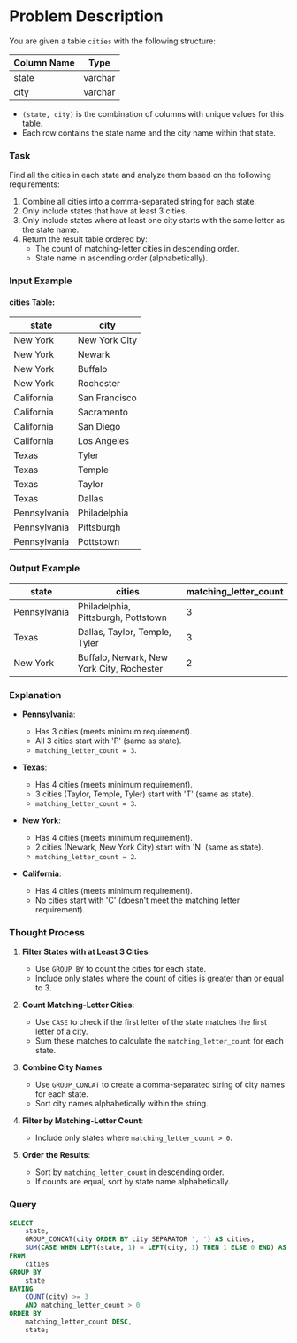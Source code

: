 # Problem Description

You are given a table `cities` with the following structure:

| Column Name | Type    |
|-------------|---------|
| state       | varchar |
| city        | varchar |

- `(state, city)` is the combination of columns with unique values for this table.
- Each row contains the state name and the city name within that state.

### Task
Find all the cities in each state and analyze them based on the following requirements:

1. Combine all cities into a comma-separated string for each state.
2. Only include states that have at least 3 cities.
3. Only include states where at least one city starts with the same letter as the state name.
4. Return the result table ordered by:
   - The count of matching-letter cities in descending order.
   - State name in ascending order (alphabetically).

### Input Example
#### cities Table:

| state        | city          |
|--------------|---------------|
| New York     | New York City |
| New York     | Newark        |
| New York     | Buffalo       |
| New York     | Rochester     |
| California   | San Francisco |
| California   | Sacramento    |
| California   | San Diego     |
| California   | Los Angeles   |
| Texas        | Tyler         |
| Texas        | Temple        |
| Texas        | Taylor        |
| Texas        | Dallas        |
| Pennsylvania | Philadelphia  |
| Pennsylvania | Pittsburgh    |
| Pennsylvania | Pottstown     |

### Output Example

| state       | cities                                    | matching_letter_count |
|-------------|-------------------------------------------|-----------------------|
| Pennsylvania| Philadelphia, Pittsburgh, Pottstown       | 3                     |
| Texas       | Dallas, Taylor, Temple, Tyler             | 3                     |
| New York    | Buffalo, Newark, New York City, Rochester | 2                     |

### Explanation

- **Pennsylvania**:
  - Has 3 cities (meets minimum requirement).
  - All 3 cities start with 'P' (same as state).
  - `matching_letter_count = 3`.

- **Texas**:
  - Has 4 cities (meets minimum requirement).
  - 3 cities (Taylor, Temple, Tyler) start with 'T' (same as state).
  - `matching_letter_count = 3`.

- **New York**:
  - Has 4 cities (meets minimum requirement).
  - 2 cities (Newark, New York City) start with 'N' (same as state).
  - `matching_letter_count = 2`.

- **California**:
  - Has 4 cities (meets minimum requirement).
  - No cities start with 'C' (doesn't meet the matching letter requirement).

### Thought Process

1. **Filter States with at Least 3 Cities**:
   - Use `GROUP BY` to count the cities for each state.
   - Include only states where the count of cities is greater than or equal to 3.

2. **Count Matching-Letter Cities**:
   - Use `CASE` to check if the first letter of the state matches the first letter of a city.
   - Sum these matches to calculate the `matching_letter_count` for each state.

3. **Combine City Names**:
   - Use `GROUP_CONCAT` to create a comma-separated string of city names for each state.
   - Sort city names alphabetically within the string.

4. **Filter by Matching-Letter Count**:
   - Include only states where `matching_letter_count > 0`.

5. **Order the Results**:
   - Sort by `matching_letter_count` in descending order.
   - If counts are equal, sort by state name alphabetically.

### Query
```sql
SELECT 
    state, 
    GROUP_CONCAT(city ORDER BY city SEPARATOR ', ') AS cities,
    SUM(CASE WHEN LEFT(state, 1) = LEFT(city, 1) THEN 1 ELSE 0 END) AS matching_letter_count
FROM 
    cities
GROUP BY 
    state
HAVING 
    COUNT(city) >= 3 
    AND matching_letter_count > 0
ORDER BY 
    matching_letter_count DESC, 
    state;
